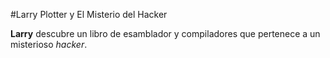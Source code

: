 #Larry Plotter y El Misterio del Hacker

**Larry** descubre un libro de esamblador y compiladores que pertenece a un
misterioso *hacker*.
